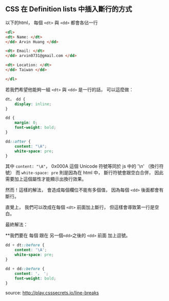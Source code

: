 ## CSS 在 Definition lists 中插入斷行的方式

以下的html， 每個 `<dt>` 與 `<dd>` 都會各佔一行

```html
<dl>
<dt> Name: </dt>
</dd> Arvin Huang </dd>

<dt> Email: </dt>
</dd> arvin0731@gmail.com </dd>

<dt> Location: </dt>
</dd> Taiwan </dd>

</dl>
```

若我們希望他能夠一組 `<dt>` 與 `<dd>` 是一行的話，
可以這麼做：

```css
dt， dd {
	display: inline;
}

dd {
	margin: 0;
	font-weight: bold;
}

dd::after {
	content: "\A";
	white-space: pre;
}
```

其中 `content: "\A"`， 0x000A 這個 Unicode 符號等同於 js 中的 '\n' （換行符號）
而 `white-space: pre` 則是因為在 html 中， 斷行符號會跟空白合併， 因此需要加上這個屬性才能顯示出換行效果。

然而！這樣的解法， 會造成每個欄位不能有多個值， 因為每個 `<dd>` 後面都會有斷行。

直覺上， 我們可以改成在每個 `<dt>` 前面加上斷行， 但這樣會導致第一行是空白。

最終解法：

**我們要在 每個 跟在 另一個`<dd>`之後的 `<dd>` 前面 加上逗號。

```css
dd + dt::before {
	content: '\A';
	white-space: pre;
}

dd + dd::before {
	content: '， ';
	font-weight: bold;
}
```

source:
http://play.csssecrets.io/line-breaks

